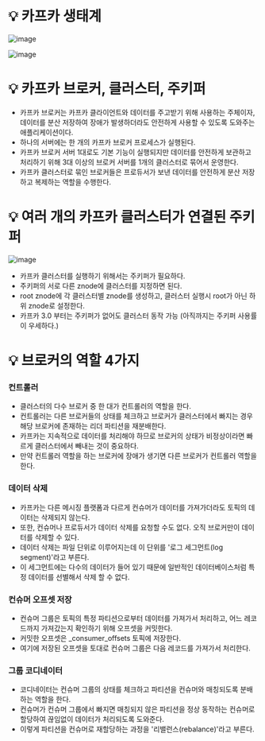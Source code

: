 # 💡 카프카 생태계

![image](https://github.com/user-attachments/assets/6c623a03-81a9-4f1b-a706-0d3d68413ec4)

![image](https://github.com/user-attachments/assets/437f122c-1e65-4d10-bf45-67e7fd44552f)

# 💡 카프카 브로커, 클러스터, 주키퍼

- 카프카 브로커는 카프카 클라이언트와 데이터를 주고받기 위해 사용하는 주체이자, 데이터를 분산 저장하여 장애가 발생하더라도 안전하게 사용할 수 있도록 도와주는 애플리케이션이다.
- 하나의 서버에는 한 개의 카프카 브로커 프로세스가 실행된다.
- 카프카 브로커 서버 1대로도 기본 기능이 실행되지만 데이터를 안전하게 보관하고 처리하기 위해 3대 이상의 브로커 서버를 1개의 클러스터로 묶어서 운영한다.
- 카프카 클러스터로 묶인 브로커들은 프로듀서가 보낸 데이터를 안전하게 분산 저장하고 복제하는 역할을 수행한다.

# 💡 여러 개의 카프카 클러스터가 연결된 주키퍼

![image](https://github.com/user-attachments/assets/f33cca8d-be4a-4e40-a856-087a1952d325)

- 카프카 클러스터를 실행하기 위해서는 주키퍼가 필요하다.
- 주키퍼의 서로 다른 znode에 클러스터를 지정하면 된다.
- root znode에 각 클러스터별 znode를 생성하고, 클러스터 실행시 root가 아닌 하위 znode로 설정한다.
- 카프카 3.0 부터는 주키퍼가 없어도 클러스터 동작 가능 (아직까지는 주키퍼 사용률이 우세하다.)

# 💡 브로커의 역할 4가지

### 컨트롤러

- 클러스터의 다수 브로커 중 한 대가 컨트롤러의 역할을 한다.
- 컨트롤러는 다른 브로커들의 상태를 체크하고 브로커가 클러스터에서 빠지는 경우 해당 브로커에 존재하는 리더 파티션을 재분배한다.
- 카프카는 지속적으로 데이터를 처리해야 하므로 브로커의 상태가 비정상이라면 빠르게 클러스터에서 빼내는 것이 중요하다.
- 만약 컨트롤러 역할을 하는 브로커에 장애가 생기면 다른 브로커가 컨트롤러 역할을 한다.

### 데이터 삭제

- 카프카는 다른 메시징 플랫폼과 다르게 컨슈머가 데이터를 가져가더라도 토픽의 데이터는 삭제되지 않는다.
- 또한, 컨슈머나 프로듀서가 데이터 삭제를 요청할 수도 없다. 오직 브로커만이 데이터를 삭제할 수 있다.
- 데이터 삭제는 파일 단위로 이루어지는데 이 단위를 '로그 세그먼트(log segment)'라고 부른다.
- 이 세그먼트에는 다수의 데이터가 들어 있기 때문에 일반적인 데이터베이스처럼 특정 데이터를 선별해서 삭제 할 수 없다.

### 컨슈머 오프셋 저장

- 컨슈머 그룹은 토픽의 특정 파티션으로부터 데이터를 가져가서 처리하고, 어느 레코드까지 가져갔는지 확인하기 위해 오프셋을 커밋한다.
- 커밋한 오프셋은 _consumer_offsets 토픽에 저장한다.
- 여기에 저장된 오프셋을 토대로 컨슈머 그룹은 다음 레코드를 가져가서 처리한다.

### 그룹 코디네이터

- 코디네이터는 컨슈머 그룹의 상태를 체크하고 파티션을 컨슈머와 매칭되도록 분배하는 역할을 한다.
- 컨슈머가 컨슈머 그룹에서 빠지면 매칭되지 않은 파티션을 정상 동작하는 컨슈머로 할당하여 끊임없이 데이터가 처리되도록 도와준다.
- 이렇게 파티션을 컨슈머로 재할당하는 과정을 '리밸런스(rebalance)'라고 부른다.
